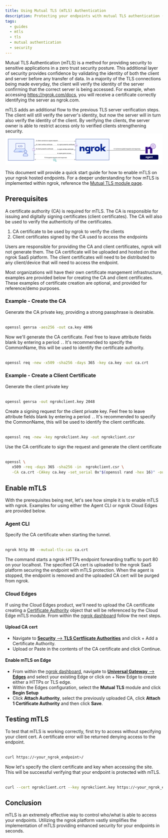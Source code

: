```yaml
---
title: Using Mutual TLS (mTLS) Authentication
description: Protecting your endpoints with mutual TLS authentication (mTLS)
tags:
  - guides
  - mtls
  - tls
  - mutual authentication
  - security
---
```


Mutual TLS Authentication (mTLS) is a method for providing security to sensitive applications in a zero trust security posture. This additional layer of security provides confidence by validating the identity of both the client and server before any transfer of data. In a majority of the TLS connections being made everyday, the client will verify the identity of the server confirming that the correct server is being accessed. For example, when accessing https://ngrok.com/docs, you will receive a certificate correctly identifying the server as ngrok.com.

mTLS adds an additional flow to the previous TLS server verification steps. The client will still verify the server's identity, but now the server will in turn also verify the identity of the client. By verifying the clients, the server owner is able to restrict access only to verified clients strengthening security.
![](img/mtls-diag.png)

This document will provide a quick start guide for how to enable mTLS on your ngrok hosted endpoints. For a deeper understanding for how mTLS is implemented within ngrok, reference the [Mutual TLS module page](https://ngrok.com/docs/cloud-edge/modules/mutual-tls/).

## **Prerequisites**

A certificate authority (CA) is required for mTLS. The CA is responsible for issuing and digitally signing certificates (client certificates). The CA will also be used to verify the authenticity of the certificates.

1. CA certificate to be used by ngrok to verify the clients
2. Client certificates signed by the CA used to access the endpoints

Users are responsible for providing the CA and client certificates, ngrok will not generate them. The CA certificate will be uploaded and hosted on the ngrok SaaS platform. The client certificates will need to be distributed to any client/device that will need to access the endpoint.

Most organizations will have their own certificate mangement infrastructure, examples are provided below for creating the CA and client certificates. These examples of certificate creation are optional, and provided for reference/demo purposes.

### Example - Create the CA

Generate the CA private key, providing a strong passphrase is desirable.<br></br>

```bash
openssl genrsa -aes256 -out ca.key 4096
```

Now we'll generate the CA certificate. Feel free to leave attribute fields blank by entering a period `.`. It's recommended to specify the CommonName, this will be used to identify the certificate authority.<br></br>

```bash
openssl req -new -x509 -sha256 -days 365 -key ca.key -out ca.crt
```

### Example - Create a Client Certificate

Generate the client private key<br></br>

```bash
openssl genrsa -out ngrokclient.key 2048
```

Create a signing request for the client private key. Feel free to leave attribute fields blank by entering a period `.`. It's recommended to specify the CommonName, this will be used to identify the client certificate.<br></br>

```bash
openssl req -new -key ngrokclient.key -out ngrokclient.csr
```

Use the CA certificate to sign the request and generate the client certificate<br></br>

```bash
openssl \
   x509 -req -days 365 -sha256 -in  ngrokclient.csr \
   -CA ca.crt -CAkey ca.key -set_serial 0x"$(openssl rand -hex 16)" -out ngrokclient.crt
```

## **Enable mTLS**

With the prerequisites being met, let's see how simple it is to enable mTLS with ngrok. Examples for using either the Agent CLI or ngrok Cloud Edges are provided below.

### Agent CLI

Specify the CA certificate when starting the tunnel.<br></br>

```bash
ngrok http 80 --mutual-tls-cas ca.crt
```

The command starts a ngrok HTTPs endpoint forwarding traffic to port 80 on your localhost. The specified CA cert is uploaded to the ngrok SaaS platform securing the endpoint with mTLS protection. When the agent is stopped, the endpoint is removed and the uploaded CA cert will be purged from ngrok.

### Cloud Edges

If using the Cloud Edges product, we'll need to upload the CA certificate creating a [Certificate Authority](https://ngrok.com/docs/api/resources/certificate-authorities/) object that will be referenced by the Cloud Edge mTLS module.
From within the [ngrok dashboard](https://dashboard.ngrok.com) follow the next steps.

#### Upload CA cert

- Navigate to [**Security** --> **TLS Certfiicate Authorities**](https://dashboard.ngrok.com/security/tls/cert-authorities) and click + Add a Certificate Authority.
- Upload or Paste in the contents of the CA certificate and click Continue.

#### Enable mTLS on Edge

- From within the [ngrok dashboard](https://dashboard.ngrok.com), navigate to [**Universal Gateway** --> **Edges**](https://dashboard.ngrok.com/cloud-edge/edges) and select your existing Edge or click on + New Edge to create either a HTTPs or TLS edge.
- Within the Edges configuration, select the **Mutual TLS** module and click **Begin Setup**
- Click **Attach Authority**, select the previously uploaded CA, click **Attach 1 Certificate Authority** and then click **Save**.

## **Testing mTLS**

To test that mTLS is working correctly, first try to access without specifying your client cert. A certificate error will be returned denying access to the endpoint.<br></br>

```bash
curl https://<your_ngrok_endpoint>/
```

Now let's specify the client certificate and key when accessing the site. This will be successful verifying that your endpoint is protected with mTLS.<br></br>

```bash
curl --cert ngrokclient.crt --key ngrokclient.key https://<your_ngrok_endpoint>/
```

## **Conclusion**

mTLS is an extremely effective way to control who/what is able to access your endpoints. Utilizing the ngrok platform vastly simplifies the implementation of mTLS providing enhanced security for your endpoints in seconds.
